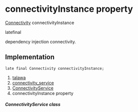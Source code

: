 
<div>

# connectivityInstance property

</div>


[Connectivity](https://pub.dev/documentation/connectivity_plus/6.1.2/connectivity_plus/Connectivity-class.html)
connectivityInstance


latefinal




dependency injection connectivity.



## Implementation

``` language-dart
late final Connectivity connectivityInstance;
```







1.  [talawa](../../index.html)
2.  [connectivity_service](../../services_third_party_service_connectivity_service/)
3.  [ConnectivityService](../../services_third_party_service_connectivity_service/ConnectivityService-class.html)
4.  connectivityInstance property

##### ConnectivityService class







